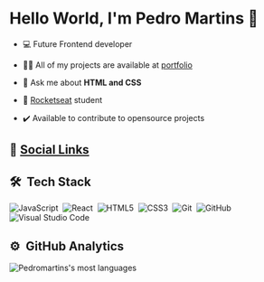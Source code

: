# Hello World, I'm Pedro Martins :rocket:

- 💻 Future Frontend developer

- 👨‍💻 All of my projects are available at [portfolio](https://pedromartinsdev.github.io/portfolio/)

- 💬 Ask me about **HTML and CSS**

- 🚀 <a href="https://github.com/pedromartinsdev">Rocketseat</a> student

- ✔️ Available to contribute to opensource projects

## :speech_balloon: [Social Links](https://pedromartinsdev.github.io/social-tree/)

## 🛠 &nbsp;Tech Stack

![JavaScript](https://img.shields.io/badge/javascript-%23323330.svg?style=for-the-badge&logo=javascript&logoColor=%23F7DF1E)&nbsp;
![React](https://img.shields.io/badge/react-%2320232a.svg?style=for-the-badge&logo=react&logoColor=%2361DAFB)&nbsp;
![HTML5](https://img.shields.io/badge/html5-%23E34F26.svg?style=for-the-badge&logo=html5&logoColor=white)&nbsp;
![CSS3](https://img.shields.io/badge/css3-%231572B6.svg?style=for-the-badge&logo=css3&logoColor=white)&nbsp;
![Git](https://img.shields.io/badge/git-%23F05033.svg?style=for-the-badge&logo=git&logoColor=white)&nbsp;
![GitHub](https://img.shields.io/badge/github-%23121011.svg?style=for-the-badge&logo=github&logoColor=white)&nbsp;
![Visual Studio Code](https://img.shields.io/badge/Visual%20Studio%20Code-0078d7.svg?style=for-the-badge&logo=visual-studio-code&logoColor=white)&nbsp;

## ⚙️ &nbsp;GitHub Analytics

<p align="left">
<img src="https://github-readme-stats.vercel.app/api/top-langs/?username=pedromartinsdev&layout=compact&theme=vision-friendly-dark" alt="Pedromartins's most languages"/>
</p>
